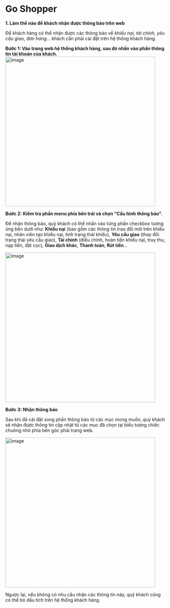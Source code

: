 # Go Shopper
**1.	Làm thế nào để khách nhận được thông báo trên web**

Để khách hàng có thể nhận được các thông báo về *khiếu nại, tài chính, yêu cầu giao, đơn hàng…* khách cần phải cài đặt trên hệ thống khách hàng.

**Bước 1: Vào trang web hệ thống khách hàng, sau đó nhấn vào phần thông tin tài khoản của khách.**
 <img width="468" alt="image" src="https://user-images.githubusercontent.com/121548042/213068956-f7a47c74-063d-45ce-82a8-196fd7e64e56.png">

**Bước 2: Kiểm tra phần menu phía bên trái và chọn “Cấu hình thông báo”.**

Để nhận thông báo, quý khách có thể nhấn vào từng phần checkbox tương ứng bên dưới như: **Khiếu nại** (bao gồm các thông tin trao đổi mới trên khiếu nại, nhân viên tạo khiếu nại, tình trạng thái khiếu), **Yêu cầu giao** (thay đổi trạng thái yêu cầu giao), **Tài chính** (điều chỉnh, hoàn tiền khiếu nại, truy thu, nạp tiền, đặt cọc), **Giao dịch khác**, **Thanh toán**, **Rút tiền**…

 <img width="468" alt="image" src="https://user-images.githubusercontent.com/121548042/213068991-80637e2f-2788-483d-a3f6-5d6103973a89.png">

**Bước 3: Nhận thông báo**

Sau khi đã cài đặt xong phần thông báo từ các mục mong muốn, quý khách sẽ nhận được thông tin cập nhật từ các mục đã chọn tại biểu tượng chiếc chuông nhỏ phía bên góc phải trang web.
 
<img width="468" alt="image" src="https://user-images.githubusercontent.com/121548042/213069007-d57af6a7-5daf-4c44-adf8-40e23a6a6bbb.png">

Ngược lại, nếu không có nhu cầu nhận các thông tin này, quý khách cũng có thể bỏ dấu tích trên hệ thống khách hàng.

